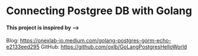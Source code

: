 # Connecting Postgree DB with Golang

#### This project is inspired by --> 
Blog: https://onexlab-io.medium.com/golang-postgres-gorm-echo-e2133eed295
GitHub: https://github.com/oxlb/GoLangPostgresHelloWorld
